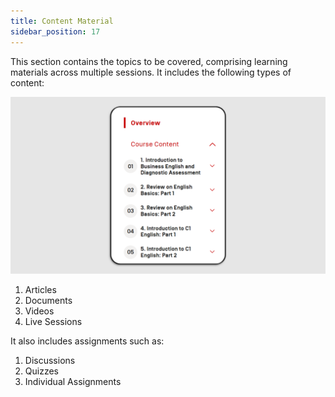 ```yaml
---
title: Content Material
sidebar_position: 17
---
```

This section contains the topics to be covered, comprising learning materials across multiple sessions. It includes the following types of content:

![](/img/cm-_skills_learner-eng-1.png)

1. Articles
2. Documents
3. Videos
4. Live Sessions

It also includes assignments such as:

1. Discussions
2. Quizzes
3. Individual Assignments
